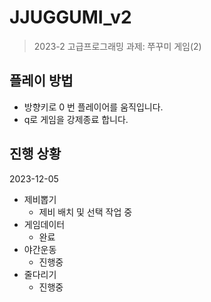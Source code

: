 # JJUGGUMI_v2
> 2023-2 고급프로그래밍 과제: 쭈꾸미 게임(2)

## 플레이 방법

* 방향키로 0 번 플레이어를 움직입니다.
* q로 게임을 강제종료 합니다.


## 진행 상황
2023-12-05
* 제비뽑기
    * 제비 배치 및 선택 작업 중
* 게임데이터
    * 완료
* 야간운동
    * 진행중
* 줄다리기
    * 진행중
